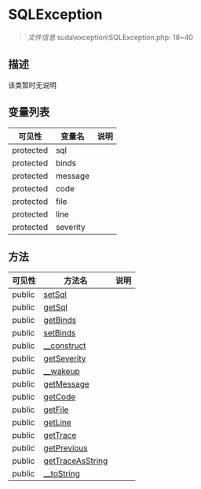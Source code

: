 #  SQLException 

> *文件信息* suda\exception\SQLException.php: 18~40



## 描述

该类暂时无说明





## 变量列表
| 可见性 |  变量名   | 说明 |
|--------|----|------|
| protected   | sql | | 
| protected   | binds | | 
| protected   | message | | 
| protected   | code | | 
| protected   | file | | 
| protected   | line | | 
| protected   | severity | | 



## 方法


| 可见性 | 方法名 | 说明 |
|--------|-------|------|
| public |[setSql](SQLException/setSql.md) |  |
| public |[getSql](SQLException/getSql.md) |  |
| public |[getBinds](SQLException/getBinds.md) |  |
| public |[setBinds](SQLException/setBinds.md) |  |
| public |[__construct](SQLException/__construct.md) |  |
| public |[getSeverity](SQLException/getSeverity.md) |  |
| public |[__wakeup](SQLException/__wakeup.md) |  |
| public |[getMessage](SQLException/getMessage.md) |  |
| public |[getCode](SQLException/getCode.md) |  |
| public |[getFile](SQLException/getFile.md) |  |
| public |[getLine](SQLException/getLine.md) |  |
| public |[getTrace](SQLException/getTrace.md) |  |
| public |[getPrevious](SQLException/getPrevious.md) |  |
| public |[getTraceAsString](SQLException/getTraceAsString.md) |  |
| public |[__toString](SQLException/__toString.md) |  |
